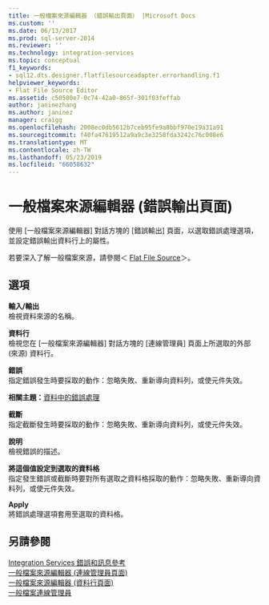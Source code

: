 ```yaml
---
title: 一般檔案來源編輯器 （錯誤輸出頁面） |Microsoft Docs
ms.custom: ''
ms.date: 06/13/2017
ms.prod: sql-server-2014
ms.reviewer: ''
ms.technology: integration-services
ms.topic: conceptual
f1_keywords:
- sql12.dts.designer.flatfilesourceadapter.errorhandling.f1
helpviewer_keywords:
- Flat File Source Editor
ms.assetid: c50500e7-0c74-42a0-865f-301f03feffab
author: janinezhang
ms.author: janinez
manager: craigg
ms.openlocfilehash: 2008ec0db5612b7ceb95fe9a8bbf970e19a31a91
ms.sourcegitcommit: f40fa47619512a9a9c3e3258fda3242c76c008e6
ms.translationtype: MT
ms.contentlocale: zh-TW
ms.lasthandoff: 05/23/2019
ms.locfileid: "66058632"
---
```

# <a name="flat-file-source-editor-error-output-page"></a>一般檔案來源編輯器 (錯誤輸出頁面)
  使用 [一般檔案來源編輯器] 對話方塊的 [錯誤輸出] 頁面，以選取錯誤處理選項，並設定錯誤輸出資料行上的屬性。  
  
 若要深入了解一般檔案來源，請參閱＜ [Flat File Source](data-flow/flat-file-source.md)＞。  
  
## <a name="options"></a>選項  
 **輸入/輸出**  
 檢視資料來源的名稱。  
  
 **資料行**  
 檢視您在 [一般檔案來源編輯器] 對話方塊的 [連線管理員] 頁面上所選取的外部 (來源) 資料行。  
  
 **錯誤**  
 指定錯誤發生時要採取的動作：忽略失敗、重新導向資料列，或使元件失效。  
  
 **相關主題：**[資料中的錯誤處理](data-flow/error-handling-in-data.md)  
  
 **截斷**  
 指定截斷發生時要採取的動作：忽略失敗、重新導向資料列，或使元件失效。  
  
 **說明**  
 檢視錯誤的描述。  
  
 **將這個值設定到選取的資料格**  
 指定發生錯誤或截斷時要對所有選取之資料格採取的動作：忽略失敗、重新導向資料列，或使元件失效。  
  
 **Apply**  
 將錯誤處理選項套用至選取的資料格。  
  
## <a name="see-also"></a>另請參閱  
 [Integration Services 錯誤和訊息參考](../../2014/integration-services/integration-services-error-and-message-reference.md)   
 [一般檔案來源編輯器 &#40;連線管理員頁面&#41;](../../2014/integration-services/flat-file-source-editor-connection-manager-page.md)   
 [一般檔案來源編輯器 &#40;資料行頁面&#41;](../../2014/integration-services/flat-file-source-editor-columns-page.md)   
 [一般檔案連線管理員](connection-manager/file-connection-manager.md)  
  
  
